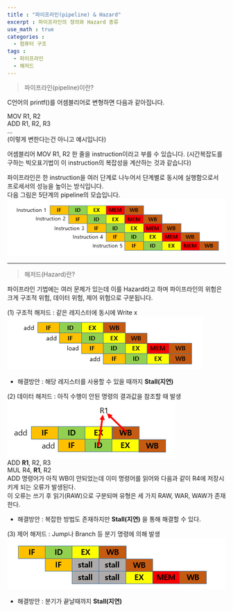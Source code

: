 ```yaml
---
title : "파이프라인(pipeline) & Hazard"
excerpt : 파이프라인의 정의와 Hazard 종류
use_math : true
categories :
  - 컴퓨터 구조
tags :
  - 파이프라인
  - 해저드
---
```


> 파이프라인(pipeline)이란?

C언어의 printf()를 어셈블리어로 변형하면 다음과 같아집니다.  

MOV R1, R2  
ADD R1, R2, R3  
...  
(이렇게 변한다는건 아니고 예시입니다)  

어셈블리어 MOV R1, R2 한 줄을 instruction이라고 부를 수 있습니다. (시간복잡도를 구하는 빅오표기법이 이 instruction의 복잡성을 계산하는 것과 같습니다)     

파이프라인은 한 instruction을 여러 단계로 나누어서 단계별로 동시에 실행함으로서 프로세서의 성능을 높이는 방식입니다.  
다음 그림은 5단계의 pipeline의 모습입니다.  
![](/assets/images/파이프라인.png)  


---

> 해저드(Hazard)란?

파이프라인 기법에는 여러 문제가 있는데 이를 Hazard라고 하며 파이프라인의 위험은 크게 구조적 위험, 데이터 위험, 제어 위험으로 구분됩니다.  

(1) 구조적 해저드 : 같은 레지스터에 동시에 Write x    
![](/assets/images/구조적해저드.png)  
- 해결방안 : 해당 레지스터를 사용할 수 있을 때까지 **Stall(지연)**    

(2) 데이터 해저드 : 아직 수행이 안된 명령의 결과값을 참조할 때 발생  
![](/assets/images/데이터해저드.png)  
ADD **R1**, R2, R3  
MUL R4, **R1**, R2  
ADD 명령어가 아직 WB이 안되었는데 이미 명령어를 읽어와 다음과 같이 R4에 저장시키게 되는 오류가 발생된다.   
이 오류는 쓰기 후 읽기(RAW)으로 구분되며 유형은 세 가지 RAW, WAR, WAW가 존재한다.  
- 해결방안 : 복잡한 방법도 존재하지만 **Stall(지연)** 을 통해 해결할 수 있다.  

(3) 제어 해저드 : Jump나 Branch 등 분기 명령에 의해 발생  
![](/assets/images/제어해저드.png)  
- 해결방안 : 분기가 끝날때까지 **Stall(지연)**      

